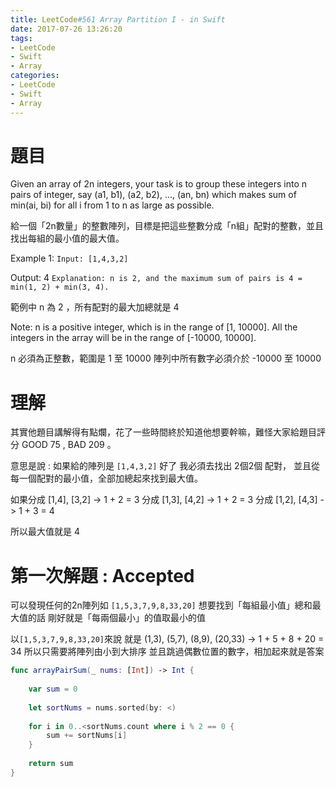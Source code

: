 ```yaml
---
title: LeetCode#561 Array Partition I - in Swift
date: 2017-07-26 13:26:20
tags:
- LeetCode
- Swift
- Array
categories: 
- LeetCode
- Swift
- Array
---
```


# 題目

Given an array of 2n integers, your task is to group these integers into n pairs of integer, say (a1, b1), (a2, b2), ..., (an, bn) which makes sum of min(ai, bi) for all i from 1 to n as large as possible.
 
給一個「2n數量」的整數陣列，目標是把這些整數分成「n組」配對的整數，並且找出每組的最小值的最大值。
 
 
Example 1:
`Input: [1,4,3,2]`
 
Output: 4
`Explanation: n is 2, and the maximum sum of pairs is 4 = min(1, 2) + min(3, 4).`

範例中 n 為 2 ，所有配對的最大加總就是 4


Note:
 n is a positive integer, which is in the range of [1, 10000].
 All the integers in the array will be in the range of [-10000, 10000].
 
 n 必須為正整數，範圍是 1 至 10000
 陣列中所有數字必須介於 -10000 至 10000



# 理解
其實他題目講解得有點爛，花了一些時間終於知道他想要幹嘛，難怪大家給題目評分 GOOD 75 , BAD 209 。

意思是說 : 如果給的陣列是 `[1,4,3,2]` 好了
我必須去找出 2個2個 配對， 並且從每一個配對的最小值，全部加總起來找到最大值。

如果分成 [1,4], [3,2] -> 1 + 2 = 3
分成 [1,3], [4,2] -> 1 + 2 = 3
分成 [1,2], [4,3] -> 1 + 3 = 4

所以最大值就是 4




# 第一次解題 : Accepted

可以發現任何的2n陣列如 `[1,5,3,7,9,8,33,20]`
想要找到「每組最小值」總和最大值的話
剛好就是「每兩個最小」的值取最小的值
 
以`[1,5,3,7,9,8,33,20]`來說 就是 (1,3), (5,7), (8,9), (20,33) -> 1 + 5 + 8 + 20 = 34
所以只需要將陣列由小到大排序
並且跳過偶數位置的數字，相加起來就是答案


``` swift
func arrayPairSum(_ nums: [Int]) -> Int {
    
    var sum = 0
    
    let sortNums = nums.sorted(by: <)
    
    for i in 0..<sortNums.count where i % 2 == 0 {
        sum += sortNums[i]
    }
    
    return sum
}
```





